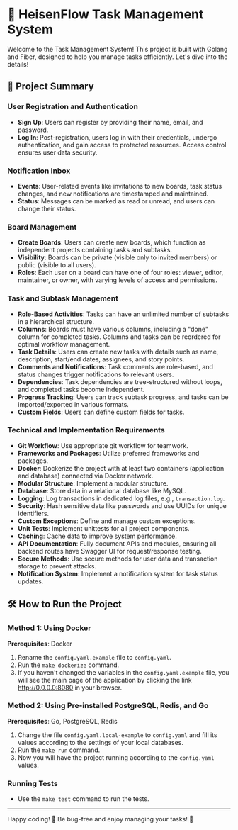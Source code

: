 # 📝 HeisenFlow Task Management System

Welcome to the Task Management System! This project is built with Golang and Fiber, designed to help you manage tasks efficiently. Let's dive into the details!

## 🚀 Project Summary

### **User Registration and Authentication**
- **Sign Up**: Users can register by providing their name, email, and password.
- **Log In**: Post-registration, users log in with their credentials, undergo authentication, and gain access to protected resources. Access control ensures user data security.

### **Notification Inbox**
- **Events**: User-related events like invitations to new boards, task status changes, and new notifications are timestamped and maintained.
- **Status**: Messages can be marked as read or unread, and users can change their status.

### **Board Management**
- **Create Boards**: Users can create new boards, which function as independent projects containing tasks and subtasks.
- **Visibility**: Boards can be private (visible only to invited members) or public (visible to all users).
- **Roles**: Each user on a board can have one of four roles: viewer, editor, maintainer, or owner, with varying levels of access and permissions.

### **Task and Subtask Management**
- **Role-Based Activities**: Tasks can have an unlimited number of subtasks in a hierarchical structure.
- **Columns**: Boards must have various columns, including a "done" column for completed tasks. Columns and tasks can be reordered for optimal workflow management.
- **Task Details**: Users can create new tasks with details such as name, description, start/end dates, assignees, and story points.
- **Comments and Notifications**: Task comments are role-based, and status changes trigger notifications to relevant users.
- **Dependencies**: Task dependencies are tree-structured without loops, and completed tasks become independent.
- **Progress Tracking**: Users can track subtask progress, and tasks can be imported/exported in various formats.
- **Custom Fields**: Users can define custom fields for tasks.

### **Technical and Implementation Requirements**
- **Git Workflow**: Use appropriate git workflow for teamwork.
- **Frameworks and Packages**: Utilize preferred frameworks and packages.
- **Docker**: Dockerize the project with at least two containers (application and database) connected via Docker network.
- **Modular Structure**: Implement a modular structure.
- **Database**: Store data in a relational database like MySQL.
- **Logging**: Log transactions in dedicated log files, e.g., `transaction.log`.
- **Security**: Hash sensitive data like passwords and use UUIDs for unique identifiers.
- **Custom Exceptions**: Define and manage custom exceptions.
- **Unit Tests**: Implement unittests for all project components.
- **Caching**: Cache data to improve system performance.
- **API Documentation**: Fully document APIs and modules, ensuring all backend routes have Swagger UI for request/response testing.
- **Secure Methods**: Use secure methods for user data and transaction storage to prevent attacks.
- **Notification System**: Implement a notification system for task status updates.

## 🛠️ How to Run the Project

### Method 1: Using Docker
**Prerequisites**: Docker

1. Rename the `config.yaml.example` file to `config.yaml`.
2. Run the `make dockerize` command.
3. If you haven't changed the variables in the `config.yaml.example` file, you will see the main page of the application by clicking the link http://0.0.0.0:8080 in your browser.

### Method 2: Using Pre-installed PostgreSQL, Redis, and Go
**Prerequisites**: Go, PostgreSQL, Redis

1. Change the file `config.yaml.local-example` to `config.yaml` and fill its values according to the settings of your local databases.
2. Run the `make run` command.
3. Now you will have the project running according to the `config.yaml` values.

### Running Tests
- Use the `make test` command to run the tests.

---

Happy coding! 🐛 Be bug-free and enjoy managing your tasks! 🎉
